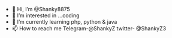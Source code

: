- 👋 Hi, I’m @Shanky8875
- 👀 I’m interested in ...coding
- 🌱 I’m currently learning php, python & java
- 📫 How to reach me Telegram-@ShankyZ twitter- @ShankyZ3

<!---
Shanky8875/Shanky8875 is a ✨ special ✨ repository because its `README.md` (this file) appears on your GitHub profile.
You can click the Preview link to take a look at your changes.
--->
